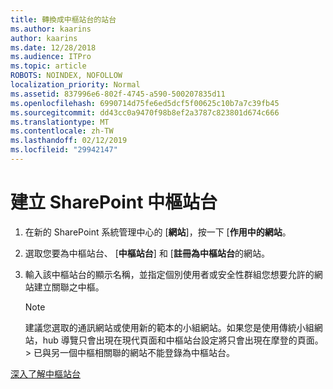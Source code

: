 ```yaml
---
title: 轉換成中樞站台的站台
ms.author: kaarins
author: kaarins
ms.date: 12/28/2018
ms.audience: ITPro
ms.topic: article
ROBOTS: NOINDEX, NOFOLLOW
localization_priority: Normal
ms.assetid: 837996e6-802f-4745-a590-500207835d11
ms.openlocfilehash: 6990714d75fe6ed5dcf5f00625c10b7a7c39fb45
ms.sourcegitcommit: dd43cc0a9470f98b8ef2a3787c823801d674c666
ms.translationtype: MT
ms.contentlocale: zh-TW
ms.lasthandoff: 02/12/2019
ms.locfileid: "29942147"
---
```

# <a name="create-a-sharepoint-hub-site"></a>建立 SharePoint 中樞站台

1. 在新的 SharePoint 系統管理中心的 [**網站**]，按一下 [**作用中的網站**。 
    
2. 選取您要為中樞站台、 [**中樞站台**] 和 [**註冊為中樞站台**的網站。 
    
3. 輸入該中樞站台的顯示名稱，並指定個別使用者或安全性群組您想要允許的網站建立關聯之中樞。
    
    > [!NOTE]
    >  建議您選取的通訊網站或使用新的範本的小組網站。如果您是使用傳統小組網站，hub 導覽只會出現在現代頁面和中樞站台設定將只會出現在摩登的頁面。> 已與另一個中樞相關聯的網站不能登錄為中樞站台。 
  
[深入了解中樞站台](https://go.microsoft.com/fwlink/?linkid=869149)
  

